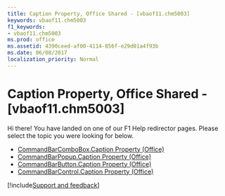 ```yaml
---
title: Caption Property, Office Shared - [vbaof11.chm5003]
keywords: vbaof11.chm5003
f1_keywords:
- vbaof11.chm5003
ms.prod: office
ms.assetid: 4390ceed-af00-4114-856f-e29d01a4f93b
ms.date: 06/08/2017
localization_priority: Normal
---
```



# Caption Property, Office Shared - [vbaof11.chm5003]

Hi there! You have landed on one of our F1 Help redirector pages. Please select the topic you were looking for below.

- [CommandBarComboBox.Caption Property (Office)](https://msdn.microsoft.com/library/71c317d3-f3b5-da32-1db8-0fb5bd4ba8f2%28Office.15%29.aspx)
- [CommandBarPopup.Caption Property (Office)](https://msdn.microsoft.com/library/fc9221e6-cfb0-9f2a-290b-73a434569e65%28Office.15%29.aspx)
- [CommandBarButton.Caption Property (Office)](https://msdn.microsoft.com/library/1147e08a-b9f4-3ea9-3a86-d13394aa1959%28Office.15%29.aspx)
- [CommandBarControl.Caption Property (Office)](https://msdn.microsoft.com/library/6e625a77-60a9-eaa5-1d75-f5d8b6688180%28Office.15%29.aspx)

[!include[Support and feedback](~/includes/feedback-boilerplate.md)]